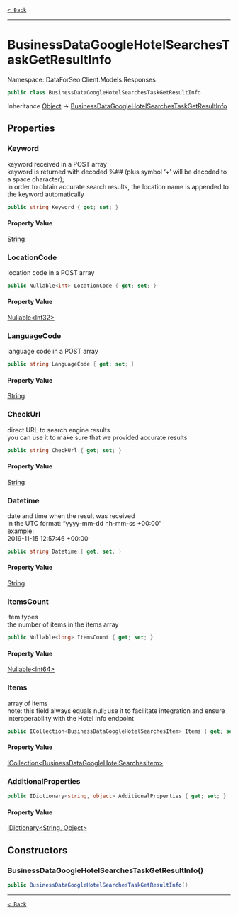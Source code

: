 [`< Back`](./)

---

# BusinessDataGoogleHotelSearchesTaskGetResultInfo

Namespace: DataForSeo.Client.Models.Responses

```csharp
public class BusinessDataGoogleHotelSearchesTaskGetResultInfo
```

Inheritance [Object](https://docs.microsoft.com/en-us/dotnet/api/system.object) → [BusinessDataGoogleHotelSearchesTaskGetResultInfo](./dataforseo.client.models.responses.businessdatagooglehotelsearchestaskgetresultinfo)

## Properties

### **Keyword**

keyword received in a POST array
 <br>keyword is returned with decoded %## (plus symbol ‘+’ will be decoded to a space character);
 <br>in order to obtain accurate search results, the location name is appended to the keyword automatically

```csharp
public string Keyword { get; set; }
```

#### Property Value

[String](https://docs.microsoft.com/en-us/dotnet/api/system.string)<br>

### **LocationCode**

location code in a POST array

```csharp
public Nullable<int> LocationCode { get; set; }
```

#### Property Value

[Nullable&lt;Int32&gt;](https://docs.microsoft.com/en-us/dotnet/api/system.nullable-1)<br>

### **LanguageCode**

language code in a POST array

```csharp
public string LanguageCode { get; set; }
```

#### Property Value

[String](https://docs.microsoft.com/en-us/dotnet/api/system.string)<br>

### **CheckUrl**

direct URL to search engine results
 <br>you can use it to make sure that we provided accurate results

```csharp
public string CheckUrl { get; set; }
```

#### Property Value

[String](https://docs.microsoft.com/en-us/dotnet/api/system.string)<br>

### **Datetime**

date and time when the result was received
 <br>in the UTC format: “yyyy-mm-dd hh-mm-ss +00:00”
 <br>example:
 <br>2019-11-15 12:57:46 +00:00

```csharp
public string Datetime { get; set; }
```

#### Property Value

[String](https://docs.microsoft.com/en-us/dotnet/api/system.string)<br>

### **ItemsCount**

item types
 <br>the number of items in the items array

```csharp
public Nullable<long> ItemsCount { get; set; }
```

#### Property Value

[Nullable&lt;Int64&gt;](https://docs.microsoft.com/en-us/dotnet/api/system.nullable-1)<br>

### **Items**

array of items
 <br>note: this field always equals null; use it to facilitate integration and ensure interoperability with the Hotel Info endpoint

```csharp
public ICollection<BusinessDataGoogleHotelSearchesItem> Items { get; set; }
```

#### Property Value

[ICollection&lt;BusinessDataGoogleHotelSearchesItem&gt;](./dataforseo.client.models.businessdatagooglehotelsearchesitem)<br>

### **AdditionalProperties**

```csharp
public IDictionary<string, object> AdditionalProperties { get; set; }
```

#### Property Value

[IDictionary&lt;String, Object&gt;](https://docs.microsoft.com/en-us/dotnet/api/system.collections.generic.idictionary-2)<br>

## Constructors

### **BusinessDataGoogleHotelSearchesTaskGetResultInfo()**

```csharp
public BusinessDataGoogleHotelSearchesTaskGetResultInfo()
```

---

[`< Back`](./)

